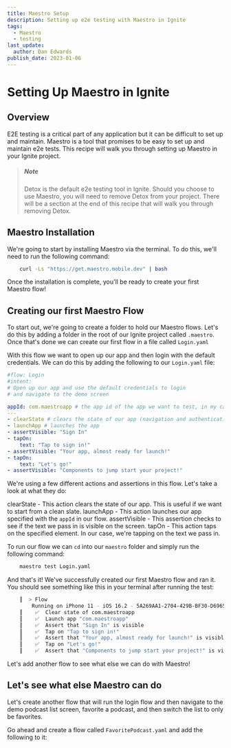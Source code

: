 ```yaml
---
title: Maestro Setup
description: Setting up e2e testing with Maestro in Ignite
tags:
  - Maestro
  - testing
last_update:
  author: Dan Edwards
publish_date: 2023-01-06
---
```


# Setting Up Maestro in Ignite

## Overview

E2E testing is a critical part of any application but it can be difficult to set up and maintain. Maestro is a tool that promises to be easy to set up and maintain e2e tests. This recipe will walk you through setting up Maestro in your Ignite project.

> ##### Note
>
> Detox is the default e2e testing tool in Ignite. Should you choose to use Maestro, you will need to remove Detox from your project. There will be a section at the end of this recipe that will walk you through removing Detox.

## Maestro Installation

We're going to start by installing Maestro via the terminal. To do this, we'll need to run the following command:

```bash
    curl -Ls "https://get.maestro.mobile.dev" | bash
```

Once the installation is complete, you'll be ready to create your first Maestro flow!

## Creating our first Maestro Flow

To start out, we're going to create a folder to hold our Maestro flows. Let's do this by adding a folder in the root of our Ignite project called `.maestro`. Once that's done we can create our first flow in a file called `Login.yaml`

With this flow we want to open up our app and then login with the default credentials. We can do this by adding the following to our `Login.yaml` file:

```yaml
#flow: Login
#intent:
# Open up our app and use the default credentials to login
# and navigate to the demo screen

appId: com.maestroapp # the app id of the app we want to test, in my case it's the com.maestroapp
---
- clearState # clears the state of our app (navigation and authentication)
- launchApp # launches the app
- assertVisible: "Sign In"
- tapOn:
    text: "Tap to sign in!"
- assertVisible: "Your app, almost ready for launch!"
- tapOn:
    text: "Let's go!"
- assertVisible: "Components to jump start your project!"
```

We're using a few different actions and assertions in this flow. Let's take a look at what they do:

clearState - This action clears the state of our app. This is useful if we want to start from a clean slate.
launchApp - This action launches our app specified with the `appId` in our flow.
assertVisible - This assertion checks to see if the text we pass in is visible on the screen.
tapOn - This action taps on the specified element. In our case, we're tapping on the text we pass in.

To run our flow we can `cd` into our `maestro` folder and simply run the following command:

```bash
    maestro test Login.yaml
```

And that's it! We've successfully created our first Maestro flow and ran it. You should see something like this in your terminal after running the test:

```bash
    ║  > Flow
        Running on iPhone 11 - iOS 16.2 - 5A269AA1-2704-429B-BF30-D6965060E03E
    ║    ✅  Clear state of com.maestroapp
    ║    ✅  Launch app "com.maestroapp"
    ║    ✅  Assert that "Sign In" is visible
    ║    ✅  Tap on "Tap to sign in!"
    ║    ✅  Assert that "Your app, almost ready for launch!" is visible
    ║    ✅  Tap on "Let's go!"
    ║    ✅  Assert that "Components to jump start your project!" is visible
```

Let's add another flow to see what else we can do with Maestro!

## Let's see what else Maestro can do

Let's create another flow that will run the login flow and then navigate to the demo podcast list screen, favorite a podcast, and then switch the list to only be favorites.

Go ahead and create a flow called `FavoritePodcast.yaml` and add the following to it:

```yaml

```
